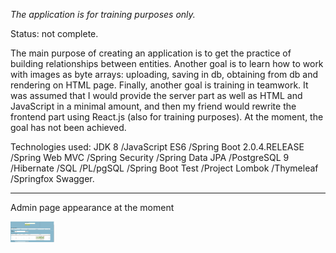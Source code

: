<p><i>The application is for training purposes only.</i></p> 
<p>Status: not complete.</p> 
<p>The main purpose of creating an application is to get the practice 
of building relationships between entities. Another goal is to learn 
how to work with images as byte arrays: uploading, saving in db, 
obtaining from db and rendering on HTML page. Finally, another goal 
is training in teamwork. It was assumed that I would provide the server 
part as well as HTML and JavaScript in a minimal amount, and then 
my friend would rewrite the frontend part using React.js (also for training purposes). 
At the moment, the goal has not been achieved.</p>
 <p>Technologies used: JDK 8 /JavaScript ES6 /Spring Boot 2.0.4.RELEASE /Spring Web MVC 
 /Spring Security /Spring Data JPA 
 /PostgreSQL 9 /Hibernate /SQL 
 /PL/pgSQL /Spring Boot Test /Project Lombok /Thymeleaf /Springfox Swagger.
 <hr>
 <p>Admin page appearance at the moment</p>
 <img src="src\main\resources\static\images\admin_page.jpeg" 
 alt="admin_page" width="70vw"/>